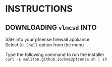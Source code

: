 # INSTRUCTIONS

## DOWNLOADING `vlmcsd` INTO 
SSH into your pfsense firewall appliance<br>
Select `8) Shell` option from the menu<br>

Type the following command to run the installer <br>
`curl -L meliton.github.io/kms2pfsense.sh | sh` <br>

